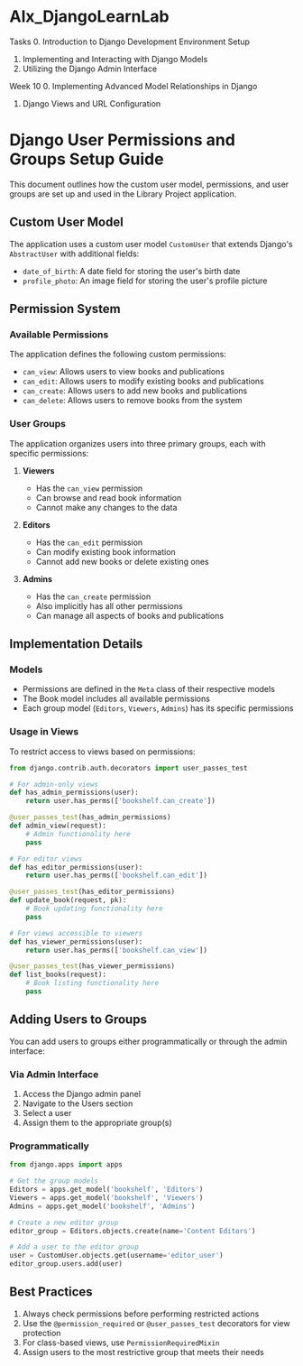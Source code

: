 # Alx_DjangoLearnLab

Tasks
0. Introduction to Django Development Environment Setup
1. Implementing and Interacting with Django Models
2. Utilizing the Django Admin Interface

Week 10 
0. Implementing Advanced Model Relationships in Django
1. Django Views and URL Configuration


# Django User Permissions and Groups Setup Guide

This document outlines how the custom user model, permissions, and user groups are set up and used in the Library Project application.

## Custom User Model

The application uses a custom user model `CustomUser` that extends Django's `AbstractUser` with additional fields:

- `date_of_birth`: A date field for storing the user's birth date
- `profile_photo`: An image field for storing the user's profile picture

## Permission System

### Available Permissions

The application defines the following custom permissions:

- `can_view`: Allows users to view books and publications
- `can_edit`: Allows users to modify existing books and publications
- `can_create`: Allows users to add new books and publications
- `can_delete`: Allows users to remove books from the system

### User Groups

The application organizes users into three primary groups, each with specific permissions:

1. **Viewers**
   - Has the `can_view` permission
   - Can browse and read book information
   - Cannot make any changes to the data

2. **Editors**
   - Has the `can_edit` permission
   - Can modify existing book information
   - Cannot add new books or delete existing ones

3. **Admins**
   - Has the `can_create` permission
   - Also implicitly has all other permissions
   - Can manage all aspects of books and publications

## Implementation Details

### Models

- Permissions are defined in the `Meta` class of their respective models
- The Book model includes all available permissions
- Each group model (`Editors`, `Viewers`, `Admins`) has its specific permissions

### Usage in Views

To restrict access to views based on permissions:

```python
from django.contrib.auth.decorators import user_passes_test

# For admin-only views
def has_admin_permissions(user):
    return user.has_perms(['bookshelf.can_create'])

@user_passes_test(has_admin_permissions)
def admin_view(request):
    # Admin functionality here
    pass

# For editor views
def has_editor_permissions(user):
    return user.has_perms(['bookshelf.can_edit'])

@user_passes_test(has_editor_permissions)
def update_book(request, pk):
    # Book updating functionality here
    pass

# For views accessible to viewers
def has_viewer_permissions(user):
    return user.has_perms(['bookshelf.can_view'])

@user_passes_test(has_viewer_permissions)
def list_books(request):
    # Book listing functionality here
    pass
```

## Adding Users to Groups

You can add users to groups either programmatically or through the admin interface:

### Via Admin Interface

1. Access the Django admin panel
2. Navigate to the Users section
3. Select a user
4. Assign them to the appropriate group(s)

### Programmatically

```python
from django.apps import apps

# Get the group models
Editors = apps.get_model('bookshelf', 'Editors')
Viewers = apps.get_model('bookshelf', 'Viewers')
Admins = apps.get_model('bookshelf', 'Admins')

# Create a new editor group
editor_group = Editors.objects.create(name='Content Editors')

# Add a user to the editor group
user = CustomUser.objects.get(username='editor_user')
editor_group.users.add(user)
```

## Best Practices

1. Always check permissions before performing restricted actions
2. Use the `@permission_required` or `@user_passes_test` decorators for view protection
3. For class-based views, use `PermissionRequiredMixin`
4. Assign users to the most restrictive group that meets their needs